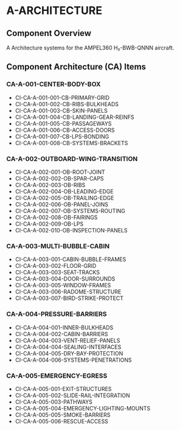 # A-ARCHITECTURE

## Component Overview
A Architecture systems for the AMPEL360 H₂-BWB-QNNN aircraft.

## Component Architecture (CA) Items

### CA-A-001-CENTER-BODY-BOX
- CI-CA-A-001-001-CB-PRIMARY-GRID
- CI-CA-A-001-002-CB-RIBS-BULKHEADS
- CI-CA-A-001-003-CB-SKIN-PANELS
- CI-CA-A-001-004-CB-LANDING-GEAR-REINFS
- CI-CA-A-001-005-CB-PASSAGEWAYS
- CI-CA-A-001-006-CB-ACCESS-DOORS
- CI-CA-A-001-007-CB-LPS-BONDING
- CI-CA-A-001-008-CB-SYSTEMS-BRACKETS

### CA-A-002-OUTBOARD-WING-TRANSITION
- CI-CA-A-002-001-OB-ROOT-JOINT
- CI-CA-A-002-002-OB-SPAR-CAPS
- CI-CA-A-002-003-OB-RIBS
- CI-CA-A-002-004-OB-LEADING-EDGE
- CI-CA-A-002-005-OB-TRAILING-EDGE
- CI-CA-A-002-006-OB-PANEL-JOINS
- CI-CA-A-002-007-OB-SYSTEMS-ROUTING
- CI-CA-A-002-008-OB-FAIRINGS
- CI-CA-A-002-009-OB-LPS
- CI-CA-A-002-010-OB-INSPECTION-PANELS

### CA-A-003-MULTI-BUBBLE-CABIN
- CI-CA-A-003-001-CABIN-BUBBLE-FRAMES
- CI-CA-A-003-002-FLOOR-GRID
- CI-CA-A-003-003-SEAT-TRACKS
- CI-CA-A-003-004-DOOR-SURROUNDS
- CI-CA-A-003-005-WINDOW-FRAMES
- CI-CA-A-003-006-RADOME-STRUCTURE
- CI-CA-A-003-007-BIRD-STRIKE-PROTECT

### CA-A-004-PRESSURE-BARRIERS
- CI-CA-A-004-001-INNER-BULKHEADS
- CI-CA-A-004-002-CABIN-BARRIERS
- CI-CA-A-004-003-VENT-RELIEF-PANELS
- CI-CA-A-004-004-SEALING-INTERFACES
- CI-CA-A-004-005-DRY-BAY-PROTECTION
- CI-CA-A-004-006-SYSTEMS-PENETRATIONS

### CA-A-005-EMERGENCY-EGRESS
- CI-CA-A-005-001-EXIT-STRUCTURES
- CI-CA-A-005-002-SLIDE-RAIL-INTEGRATION
- CI-CA-A-005-003-PATHWAYS
- CI-CA-A-005-004-EMERGENCY-LIGHTING-MOUNTS
- CI-CA-A-005-005-SMOKE-BARRIERS
- CI-CA-A-005-006-RESCUE-ACCESS
